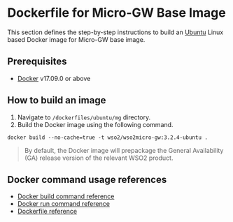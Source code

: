 # Dockerfile for Micro-GW Base Image #

This section defines the step-by-step instructions to build an [Ubuntu](https://hub.docker.com/_/ubuntu/) Linux based Docker image for Micro-GW base image.

## Prerequisites

* [Docker](https://www.docker.com/get-docker) v17.09.0 or above

## How to build an image

1. Navigate to `/dockerfiles/ubuntu/mg` directory.
2. Build the Docker image using the following command.

```docker build --no-cache=true -t wso2/wso2micro-gw:3.2.4-ubuntu .```
   
> By default, the Docker image will prepackage the General Availability (GA) release version of the relevant WSO2 product.

## Docker command usage references

* [Docker build command reference](https://docs.docker.com/engine/reference/commandline/build/)
* [Docker run command reference](https://docs.docker.com/engine/reference/run/)
* [Dockerfile reference](https://docs.docker.com/engine/reference/builder/)
